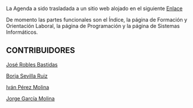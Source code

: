 La Agenda a sido trasladada a un sitio web alojado en el siguiente [Enlace](https://deepjose.com/)

De momento las partes funcionales son el Índice, la página de Formación y Orientación Laboral, la página de Programación y la página de Sistemas Informáticos.

## CONTRIBUIDORES

[José Robles Bastidas](https://github.com/Jose-Robles)

[Borja Sevilla Ruiz](https://github.com/bsevrui)

[Iván Pérez Molina](https://github.com/ivanperezmolina)

[Jorge García Molina](https://github.com/jorgegarcia1996)
